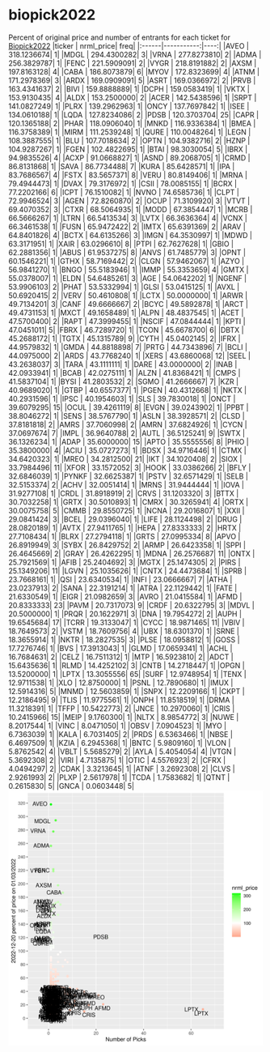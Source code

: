 # biopick2022
Percent of original price and number of entrants for each ticket for [Biopick2022](https://twitter.com/hashtag/Biopick2022)
|ticker |  nrml_price| freq|
|:------|-----------:|----:|
|AVEO   | 318.1236674|    1|
|MDGL   | 294.4300282|    3|
|VRNA   | 277.8273810|    2|
|ADMA   | 256.3829787|    1|
|FENC   | 221.5909091|    2|
|VYGR   | 218.8191882|    2|
|AXSM   | 197.8163128|    4|
|CABA   | 186.8073879|    6|
|MYOV   | 172.8323699|    4|
|ATNM   | 171.2978369|    3|
|ARDX   | 169.0909091|    5|
|ASRT   | 169.0366972|    2|
|PRVB   | 163.4341637|    2|
|BIVI   | 159.8888889|    1|
|DCPH   | 159.0583419|    1|
|VKTX   | 153.9130435|    4|
|ALDX   | 153.2500000|    2|
|ACER   | 142.5438596|    1|
|SRPT   | 141.0827249|    1|
|PLRX   | 139.2962963|    1|
|ONCY   | 137.7697842|    1|
|ISEE   | 134.0610188|    1|
|LQDA   | 127.8234086|    2|
|PDSB   | 120.3703704|   25|
|CAPR   | 120.1365188|    2|
|PHAR   | 118.0906040|    1|
|MNKD   | 116.9336384|    1|
|BMEA   | 116.3758389|    1|
|MIRM   | 111.2539248|    1|
|QURE   | 110.0048264|    1|
|LEGN   | 108.3887555|    1|
|BLU    | 107.7018634|    2|
|OPTN   | 104.9382716|    2|
|HZNP   | 104.9287267|    1|
|FGEN   | 102.4822695|    1|
|BTAI   |  98.3030054|    5|
|IBRX   |  94.9835526|    4|
|ACXP   |  91.0668827|    1|
|ASND   |  89.2068705|    1|
|CRMD   |  86.8131868|    1|
|SAVA   |  86.7734488|    7|
|KURA   |  85.6428571|    1|
|IPA    |  83.7686567|    4|
|FSTX   |  83.5657371|    8|
|VERU   |  80.8149406|    1|
|MRNA   |  79.4944473|    1|
|DVAX   |  79.3176972|    1|
|CSII   |  78.0085155|    1|
|BCRX   |  77.2202166|    6|
|ICPT   |  76.1510082|    1|
|NVNO   |  74.6585736|    1|
|CLPT   |  72.9946524|    3|
|AGEN   |  72.8260870|    2|
|OCUP   |  71.3109920|    3|
|VTVT   |  69.4070352|    3|
|CTXR   |  68.5064935|    1|
|MODD   |  67.3854447|    1|
|MCRB   |  66.5666267|    1|
|LTRN   |  66.5413534|    3|
|LVTX   |  66.3636364|    4|
|VCNX   |  66.3461538|    1|
|FUSN   |  65.9472422|    2|
|IMTX   |  65.6391369|    2|
|ARAV   |  64.8401826|    4|
|BCTX   |  64.6135266|    3|
|IMGN   |  64.3530997|    1|
|MDWD   |  63.3171951|    1|
|XAIR   |  63.0296610|    8|
|PTPI   |  62.7627628|    1|
|GBIO   |  62.2881356|    1|
|ABUS   |  61.9537275|    8|
|ANVS   |  61.7485779|    3|
|OPNT   |  60.1546221|    1|
|GTHX   |  58.7169442|    2|
|CLGN   |  57.9462067|    1|
|AZYO   |  56.9841270|    1|
|BNGO   |  55.5183946|    1|
|IMMP   |  55.3353659|    4|
|GMTX   |  55.0378007|    1|
|ELDN   |  54.6485261|    3|
|AGE    |  54.0642202|    1|
|NGENF  |  53.9906103|    2|
|PHAT   |  53.5332994|    1|
|GLSI   |  53.0415125|    1|
|AVXL   |  50.6920415|    2|
|VERV   |  50.4610808|    1|
|LCTX   |  50.0000000|    1|
|ARWR   |  49.7134201|    3|
|CANF   |  49.6666667|    2|
|BCYC   |  49.5892878|    1|
|ARCT   |  49.4731153|    1|
|MXCT   |  49.1658489|    1|
|ALPN   |  48.4837545|    1|
|ACET   |  47.5700400|    2|
|RAPT   |  47.3999455|    1|
|NSCIF  |  47.0844444|    1|
|KPTI   |  47.0451011|    5|
|FBRX   |  46.7289720|    1|
|TCON   |  45.6678700|    6|
|DBTX   |  45.2688172|    1|
|TGTX   |  45.1315789|    9|
|CYTH   |  45.0402145|    2|
|IFRX   |  44.9579832|    1|
|GMDA   |  44.8818898|    7|
|PRTG   |  44.7343896|    7|
|BCLI   |  44.0975000|    2|
|ARDS   |  43.7768240|    1|
|XERS   |  43.6860068|   12|
|SEEL   |  43.2638037|    3|
|TARA   |  43.1111111|    1|
|DARE   |  43.0000000|    2|
|INAB   |  42.0933941|    1|
|BCAB   |  42.0275111|    1|
|ALZN   |  41.8368421|    1|
|CMPS   |  41.5837104|    1|
|BYSI   |  41.2803532|    2|
|SGMO   |  41.2666667|    7|
|KZR    |  40.9689020|    1|
|GTBP   |  40.6557377|    1|
|PGEN   |  40.4312668|    1|
|NKTX   |  40.2931596|    1|
|IPSC   |  40.1954603|    1|
|SLS    |  39.7830018|    1|
|ONCT   |  39.6079295|   15|
|OCUL   |  39.4261119|    8|
|EVGN   |  39.0243902|    1|
|PPBT   |  38.8046272|    1|
|SENS   |  38.5767790|    1|
|ASLN   |  38.3928571|    2|
|CLSD   |  37.8181818|    2|
|AMRS   |  37.7060998|    2|
|AMRN   |  37.6824926|    1|
|CYCN   |  37.0697674|    7|
|IMPL   |  36.9640788|    2|
|AUTL   |  36.5125241|    9|
|SWTX   |  36.1326234|    1|
|ADAP   |  35.6000000|   15|
|APTO   |  35.5555556|    8|
|PHIO   |  35.3800000|    4|
|ACIU   |  35.0727273|    1|
|BDSX   |  34.9716446|    1|
|CTMX   |  34.6420323|    1|
|MREO   |  34.2812500|   21|
|IKT    |  34.1020408|    2|
|SIOX   |  33.7984496|   11|
|XFOR   |  33.1572052|    3|
|HOOK   |  33.0386266|    2|
|BFLY   |  32.6846039|    1|
|PYNKF  |  32.6625387|    1|
|PSTV   |  32.6571429|    1|
|SELB   |  32.5153374|    2|
|ACHV   |  32.0051414|    1|
|MRNS   |  31.9444444|    1|
|IOVA   |  31.9277108|    1|
|CRDL   |  31.8918919|    2|
|CRVS   |  31.1203320|    3|
|BTTX   |  30.7032258|    1|
|GRTX   |  30.5010893|    1|
|CMRX   |  30.3265941|    4|
|ORTX   |  30.0075758|    5|
|CMMB   |  29.8550725|    1|
|NCNA   |  29.2016807|    1|
|XXII   |  29.0841424|    3|
|BCEL   |  29.0396040|    1|
|LIFE   |  28.1124498|    2|
|DRUG   |  28.0820189|    1|
|AVTX   |  27.9411765|    1|
|HEPA   |  27.8333333|    2|
|HRTX   |  27.7108434|    1|
|BLRX   |  27.2794118|    1|
|GRTS   |  27.0995334|    8|
|APVO   |  26.8919949|    3|
|SYBX   |  26.8429752|    2|
|ARMP   |  26.6423358|    1|
|SPPI   |  26.4645669|    2|
|GRAY   |  26.4262295|    1|
|MDNA   |  26.2576687|   11|
|ONTX   |  25.7921569|    1|
|AFIB   |  25.2404692|    3|
|MGTX   |  25.1474305|    2|
|PIRS   |  25.1349206|   11|
|LGVN   |  25.1035626|    1|
|CNTX   |  24.4473684|    1|
|SPRB   |  23.7668161|    1|
|QSI    |  23.6340534|    1|
|INFI   |  23.0666667|    7|
|ATHA   |  23.0237913|    2|
|SANA   |  22.3191214|    1|
|ATRA   |  22.1129442|    1|
|FATE   |  21.6330549|    1|
|EIGR   |  21.0982659|    3|
|AVRO   |  21.0415584|    1|
|AFMD   |  20.8333333|   23|
|PAVM   |  20.7317073|    9|
|CRDF   |  20.6322795|    3|
|MDVL   |  20.5000000|    1|
|PRQR   |  20.1622971|    3|
|DNA    |  19.7954272|    2|
|AUPH   |  19.6545684|   17|
|TCRR   |  19.3133047|    1|
|CYCC   |  18.9871465|   11|
|VBIV   |  18.7649573|    2|
|VSTM   |  18.7609756|    4|
|UBX    |  18.6301370|    1|
|SRNE   |  18.3655914|    1|
|NKTR   |  18.2827535|    3|
|PLSE   |  18.0958812|    1|
|GOSS   |  17.7276746|    1|
|BVS    |  17.3913043|    1|
|GLMD   |  17.0659341|    1|
|ACHL   |  16.7684631|    2|
|CELZ   |  16.7511312|    1|
|MTP    |  16.5923810|    2|
|ADCT   |  15.6435636|    1|
|RLMD   |  14.4252102|    3|
|CNTB   |  14.2718447|    1|
|OPGN   |  13.5200000|    1|
|LPTX   |  13.3055556|   65|
|SURF   |  12.9748954|    1|
|TENX   |  12.9711538|    1|
|XLO    |  12.8750000|    1|
|PSNL   |  12.7890680|    1|
|IMUX   |  12.5914316|    5|
|MNMD   |  12.5603859|    1|
|SNPX   |  12.2209166|    1|
|CKPT   |  12.2186495|    9|
|TLIS   |  11.9775561|    1|
|ONPH   |  11.8518519|    1|
|DRMA   |  11.3218391|    1|
|TFFP   |  10.5422773|    2|
|JNCE   |  10.2970060|    1|
|CRIS   |  10.2415966|   15|
|MEIP   |   9.1760300|    1|
|NLTX   |   8.9854772|    3|
|NUWE   |   8.2017544|    1|
|VINC   |   8.0471050|    1|
|OBSV   |   7.0904523|    1|
|MYO    |   6.7363039|    1|
|KALA   |   6.7031405|    2|
|PRDS   |   6.5363466|    1|
|NBSE   |   6.4697509|    1|
|KZIA   |   6.2945368|    1|
|BNTC   |   5.9809160|    1|
|VLON   |   5.8762542|    4|
|VBLT   |   5.5685279|    2|
|AYLA   |   5.4054054|    4|
|VTGN   |   5.3692308|    2|
|VIRI   |   4.7135875|    1|
|OTIC   |   4.5576923|    2|
|CFRX   |   4.0494297|    2|
|CDAK   |   3.3213645|    1|
|ATNF   |   3.2692308|    2|
|CLVS   |   2.9261993|    2|
|PLXP   |   2.5617978|    1|
|TCDA   |   1.7583682|    1|
|QTNT   |   0.2615830|    5|
|GNCA   |   0.0603448|    5|
![retvspicks](biopicks.png?raw=true)
